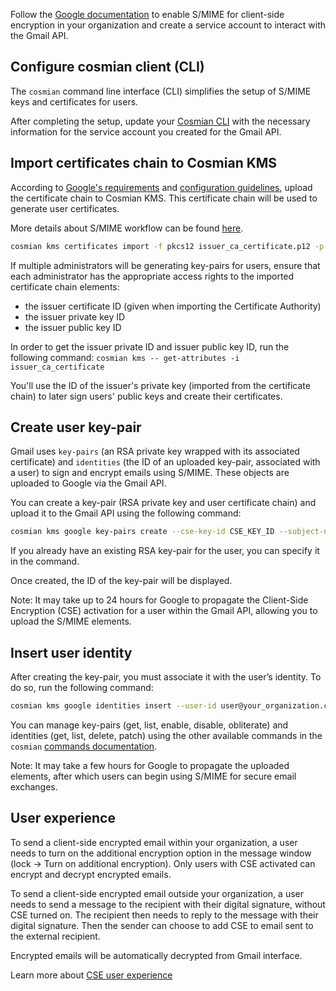 Follow the [Google documentation](https://support.google.com/a/answer/13069736?hl=en&ref_topic=10742486) to enable S/MIME for client-side encryption in your organization and create a service account to interact with the Gmail API.

## Configure cosmian client (CLI)

The `cosmian` command line interface (CLI) simplifies the setup of S/MIME keys and certificates for users.

After completing the setup, update your [Cosmian CLI](../../cosmian_cli/configuration.md#example-with-smime-gmail-service-account-configuration-for-kms-server) with the necessary information for the service account you created for the Gmail API.

## Import certificates chain to Cosmian KMS

According to [Google's requirements](https://support.google.com/a/answer/7300887#zippy=%2Croot-ca%2Cintermediate-ca-certificates-other-than-from-issuing-intermediate-ca%2Cintermediate-ca-certificate-that-issues-the-end-entity%2Cend-entity-certificate) and [configuration guidelines](https://support.google.com/a/answer/13297070?hl=en#guidelines), upload the certificate chain to Cosmian KMS. This certificate chain will be used to generate user certificates.

More details about S/MIME workflow can be found [here](../pki/smime.md).

```sh
cosmian kms certificates import -f pkcs12 issuer_ca_certificate.p12 -p PASSWORD issuer_ca_certificate
```

If multiple administrators will be generating key-pairs for users, ensure that each administrator has the appropriate access rights to the imported certificate chain elements:

- the issuer certificate ID (given when importing the Certificate Authority)
- the issuer private key ID
- the issuer public key ID

In order to get the issuer private ID and issuer public key ID, run the following command:
`cosmian kms -- get-attributes -i issuer_ca_certificate`

You'll use the ID of the issuer's private key (imported from the certificate chain) to later sign users' public keys and create their certificates.

## Create user key-pair

Gmail uses `key-pairs` (an RSA private key wrapped with its associated certificate) and `identities` (the ID of an uploaded key-pair, associated with a user) to sign and encrypt emails using S/MIME. These objects are uploaded to Google via the Gmail API.

You can create a key-pair (RSA private key and user certificate chain) and upload it to the Gmail API using the following command:

```sh
cosmian kms google key-pairs create --cse-key-id CSE_KEY_ID --subject-name "C=FR, ST=IdF, L=Paris, O=YOUR_ORGANIZATION, OU=DEPARTMENT, CN=user@your_organization.com, emailAddress=user@your_organization.com" -i ISSUER_PRIVATE_KEY_ID user@your_organization.com
```

If you already have an existing RSA key-pair for the user, you can specify it in the command.

Once created, the ID of the key-pair will be displayed.

Note: It may take up to 24 hours for Google to propagate the Client-Side Encryption (CSE) activation for a user within the Gmail API, allowing you to upload the S/MIME elements.

## Insert user identity

After creating the key-pair, you must associate it with the user’s identity. To do so, run the following command:

```sh
cosmian kms google identities insert --user-id user@your_organization.com CREATED_KEYPAIR_ID
```

You can manage key-pairs (get, list, enable, disable, obliterate) and identities (get, list, delete, patch) using the other available commands in the `cosmian` [commands documentation](../../cosmian_cli/cli/main_commands.md).

Note: It may take a few hours for Google to propagate the uploaded elements, after which users can begin using S/MIME for secure email exchanges.

## User experience

To send a client-side encrypted email within your organization, a user needs to turn on the additional encryption option in the message window (lock -> Turn on additional encryption).
Only users with CSE activated can encrypt and decrypt encrypted emails.

To send a client-side encrypted email outside your organization, a user needs to send a message to the recipient with their digital signature, without CSE turned on. The recipient then needs to reply to the message with their digital signature. Then the sender can choose to add CSE to email sent to the external recipient.

Encrypted emails will be automatically decrypted from Gmail interface.

Learn more about [CSE user experience](https://support.google.com/a/answer/14311764?hl=en&ref_topic=10742486)
